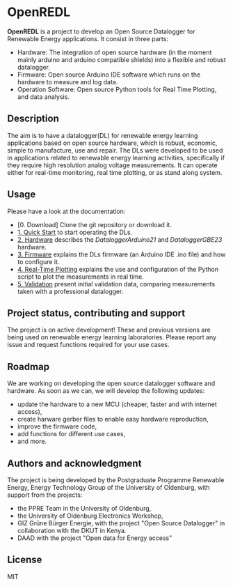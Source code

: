 # OpenREDL
**OpenREDL** is a project to develop an Open Source Datalogger for Renewable Energy applications. It consist in three parts:

- Hardware: The integration of open source hardware (in the moment mainly arduino and arduino compatible shields) into a flexible and robust datalogger.
- Firmware: Open source Arduino IDE software which runs on the hardware to measure and log data.
- Operation Software: Open source Python tools for Real Time Plotting, and data analysis.

## Description
The aim is to have a datalogger(DL) for renewable energy learning applications based on open source hardware, which is robust, economic, simple to manufacture, use and repair. The DLs were developed to be used in applications related to renewable energy learning activities, specifically if they require high resolution analog voltage measurements.
It can operate either for real-time monitoring, real time plotting, or as stand along system.


## Usage
Please have a look at the documentation:

 - [0. Download] Clone the git repository or download it.
 - [1. Quick Start](Documentation/UserManual_1_Intro.md) to start operating the DLs.
 - [2. Hardware](Documentation/UserManual_2_Hardware.md) describes the _DataloggerArduino21_ and _DataloggerGBE23_ hardware.
 - [3. Firmware](Documentation/UserManual_3_Firmware.md) explains the DLs firmware (an Arduino IDE .ino file) and how to configure it.
 - [4. Real-Time Plotting](Documentation/UserManual_4_RealTimePlotting.md) explains the use and configuration of the Python script to plot the measurements in real time.
 - [5. Validation](Documentation/UserManual_5_Validation.md) present initial validation data, comparing measurements taken with a professional datalogger.
 
## Project status, contributing and support
The project is on active development! These and previous versions are being used on renewable energy learning laboratories.
Please report any issue and request functions required for your use cases.

## Roadmap
We are working on developing the open source datalogger software and hardware.
As soon as we can, we will develop the following updates:
 - update the hardware to a new MCU (cheaper, faster and with internet access),
 - create harware gerber files to enable easy hardware reproduction,
 - improve the firmware code,
 - add functions for different use cases,
 - and more.

## Authors and acknowledgment

The project is being developed by the Postgraduate Programme Renewable Energy, Energy Technology Group of the University of Oldenburg, with support from the projects:
- the PPRE Team in the University of Oldenburg,
- the University of Oldenburg Electronics Workshop,
- GIZ Grüne Bürger Energie, with the project "Open Source Datalogger" in collaboration with the DKUT in Kenya.
- DAAD with the project "Open data for Energy access"


## License
MIT


